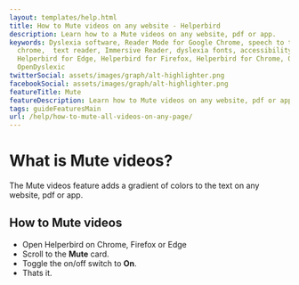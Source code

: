 ```yaml
---
layout: templates/help.html
title: How to Mute videos on any website - Helperbird
description: Learn how to a Mute videos on any website, pdf or app.
keywords: Dyslexia software, Reader Mode for Google Chrome, speech to text for chrome, Text to speech for
  chrome,  text reader, Immersive Reader, dyslexia fonts, accessibility software, dyslexia software,
  Helperbird for Edge, Helperbird for Firefox, Helperbird for Chrome, Opendyslexic for Chrome,
  OpenDyslexic
twitterSocial: assets/images/graph/alt-highlighter.png
facebookSocial: assets/images/graph/alt-highlighter.png
featureTitle: Mute
featureDescription: Learn how to Mute videos on any website, pdf or app.
tags: guideFeaturesMain
url: /help/how-to-mute-all-videos-on-any-page/
---
```


# What is Mute videos?

The Mute videos feature adds a gradient of colors to the text on any website, pdf or app.

## How to Mute videos

- Open Helperbird on Chrome, Firefox or Edge
- Scroll to the **Mute** card.
- Toggle the on/off switch to **On**.
- Thats it.
